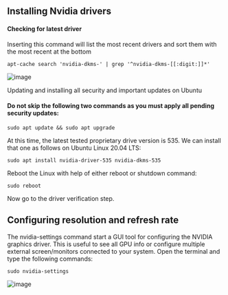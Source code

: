 ## Installing Nvidia drivers

#### Checking for latest driver

Inserting this command will list the most recent drivers and sort them with the most recent at the bottom

    apt-cache search 'nvidia-dkms-' | grep '^nvidia-dkms-[[:digit:]]*'

  ![image](https://github.com/DafDandy/ubuntu_new_install/assets/102477185/073a28b2-e791-4db0-92c1-50155fbcb1a9)

Updating and installing all security and important updates on Ubuntu

#### Do not skip the following two commands as you must apply all pending security updates:

    sudo apt update && sudo apt upgrade

At this time, the latest tested proprietary drive version is 535. We can install that one as follows on Ubuntu Linux 20.04 LTS:

    sudo apt install nvidia-driver-535 nvidia-dkms-535

Reboot the Linux with help of either reboot or shutdown command:

    sudo reboot

Now go to the driver verification step.


## Configuring resolution and refresh rate

The nvidia-settings command start a GUI tool for configuring the NVIDIA graphics driver. This is useful to see all GPU info or configure multiple external screen/monitors connected to your system. Open the terminal and type the following commands:
    
    sudo nvidia-settings

  ![image](https://github.com/DafDandy/ubuntu_new_install/assets/102477185/16f32ea7-828f-4f47-9d74-853c44e47331)
